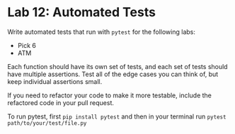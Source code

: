 # Lab 12: Automated Tests

Write automated tests that run with `pytest` for the following labs:
* Pick 6
* ATM

Each function should have its own set of tests, and each set of tests should have multiple assertions. Test all of the edge cases you can think of, but keep individual assertions small. 

If you need to refactor your code to make it more testable, include the refactored code in your pull request.

To run pytest, first `pip install pytest` and then in your terminal run `pytest path/to/your/test/file.py`